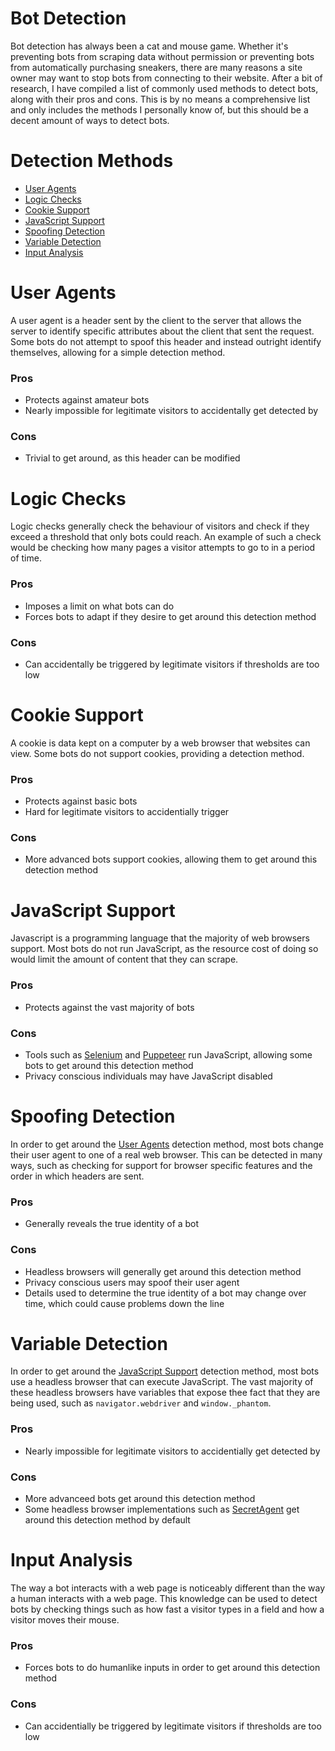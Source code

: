 # Bot Detection
Bot detection has always been a cat and mouse game. Whether it's preventing bots from scraping data without permission or preventing bots from automatically purchasing sneakers, there are many reasons a site owner may want to stop bots from connecting to their website. After a bit of research, I have compiled a list of commonly used methods to detect bots, along with their pros and cons. This is by no means a comprehensive list and only includes the methods I personally know of, but this should be a decent amount of ways to detect bots.

# Detection Methods

 - [User Agents](#user-agents)
 - [Logic Checks](#logic-checks)
 - [Cookie Support](#cookie-support)
 - [JavaScript Support](#javascript-support)
 - [Spoofing Detection](#spoofing-detection)
 - [Variable Detection](#variable-detection)
 - [Input Analysis](#input-analysis)

# User Agents
A user agent is a header sent by the client to the server that allows the server to identify specific attributes about the client that sent the request. Some bots do not attempt to spoof this header and instead outright identify themselves, allowing for a simple detection method.

### Pros

 - Protects against amateur bots 
 - Nearly impossible for legitimate visitors to accidentally get detected by

### Cons

 - Trivial to get around, as this header can be modified

# Logic Checks
Logic checks generally check the behaviour of visitors and check if they exceed a threshold that only bots could reach. An example of such a check would be checking how many pages a visitor attempts to go to in a period of time.

### Pros

 - Imposes a limit on what bots can do
 - Forces bots to adapt if they desire to get around this detection method

### Cons

 - Can accidentally be triggered by legitimate visitors if thresholds are too low

# Cookie Support
A cookie is data kept on a computer by a web browser that websites can view. Some bots do not support cookies, providing a detection method.

### Pros

 - Protects against basic bots
 - Hard for legitimate visitors to accidentially trigger
 
### Cons
 
 - More advanced bots support cookies, allowing them to get around this detection method

# JavaScript Support
Javascript is a programming language that the majority of web browsers support. Most bots do not run JavaScript, as the resource cost of doing so would limit the amount of content that they can scrape.

### Pros

 - Protects against the vast majority of bots

### Cons

 - Tools such as [Selenium](https://www.selenium.dev) and [Puppeteer](https://pptr.dev) run JavaScript, allowing some bots to get around this detection method
 - Privacy conscious individuals may have JavaScript disabled
 
# Spoofing Detection
In order to get around the [User Agents](#user-agents) detection method, most bots change their user agent to one of a real web browser. This can be detected in many ways, such as checking for support for browser specific features and the order in which headers are sent.
 
### Pros

 - Generally reveals the true identity of a bot
 
### Cons

 - Headless browsers will generally get around this detection method
 - Privacy conscious users may spoof their user agent
 - Details used to determine the true identity of a bot may change over time, which could cause problems down the line

# Variable Detection
In order to get around the [JavaScript Support](#javascript-support) detection method, most bots use a headless browser that can execute JavaScript. The vast majority of these headless browsers have variables that expose thee fact that they are being used, such as `navigator.webdriver` and `window._phantom`.

### Pros

 - Nearly impossible for legitimate visitors to accidentially get detected by

### Cons

 - More advanceed bots get around this detection method
 - Some headless browser implementations such as [SecretAgent](https://secretagent.dev) get around this detection method by default
 
# Input Analysis
The way a bot interacts with a web page is noticeably different than the way a human interacts with a web page. This knowledge can be used to detect bots by checking things such as how fast a visitor types in a field and how a visitor moves their mouse.

### Pros

 - Forces bots to do humanlike inputs in order to get around this detection method
 
### Cons

 - Can accidentially be triggered by legitimate visitors if thresholds are too low

